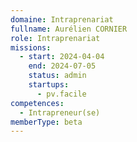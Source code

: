```yaml
---
domaine: Intraprenariat
fullname: Aurélien CORNIER
role: Intraprenariat
missions:
  - start: 2024-04-04
    end: 2024-07-05
    status: admin
    startups:
      - pv.facile
competences:
  - Intrapreneur(se)
memberType: beta
---
```


